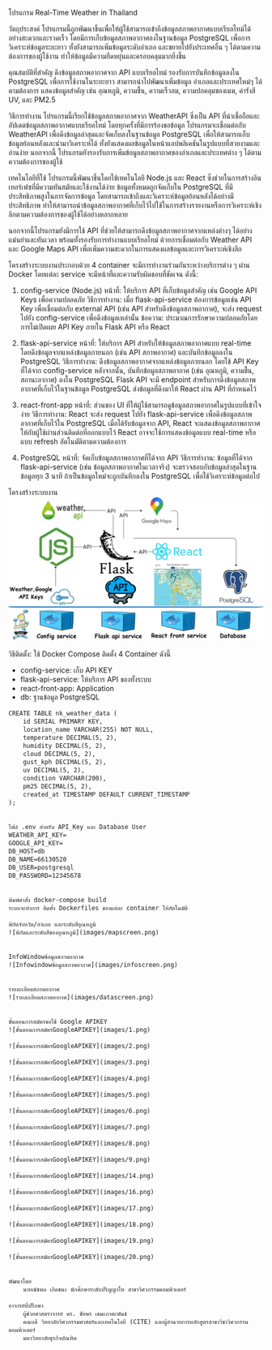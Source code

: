 โปรแกรม Real-Time Weather in Thailand 

วัตถุประสงค์
โปรแกรมนี้ถูกพัฒนาขึ้นเพื่อให้ผู้ใช้สามารถเข้าถึงข้อมูลสภาพอากาศแบบเรียลไทม์ได้อย่างสะดวกและรวดเร็ว โดยมีการเก็บข้อมูลสภาพอากาศลงในฐานข้อมูล PostgreSQL เพื่อการวิเคราะห์ข้อมูลระยะยาว ทั้งยังสามารถเพิ่มข้อมูลระดับอำเภอ และขยายไปยังประเทศอื่น ๆ ได้ตามความต้องการของผู้ใช้งาน ทำให้ข้อมูลมีความยืดหยุ่นและครอบคลุมมากยิ่งขึ้น

คุณสมบัติที่สำคัญ
ดึงข้อมูลสภาพอากาศจาก API แบบเรียลไทม์
รองรับการบันทึกข้อมูลลงใน PostgreSQL เพื่อการใช้งานในระยะยาว
สามารถนำไปพัฒนาเพิ่มข้อมูล อำเภอและประเทศใหม่ๆ ได้ตามต้องการ
แสดงข้อมูลสำคัญ เช่น อุณหภูมิ, ความชื้น, ความเร็วลม, ความปกคลุมของเมฆ, ค่ารังสี UV, และ PM2.5

วิธีการทำงาน
โปรแกรมนี้เรียกใช้ข้อมูลสภาพอากาศจาก WeatherAPI ซึ่งเป็น API ที่น่าเชื่อถือและอัปเดตข้อมูลสภาพอากาศแบบเรียลไทม์ โดยทุกครั้งที่มีการร้องขอข้อมูล โปรแกรมจะเชื่อมต่อกับ WeatherAPI เพื่อดึงข้อมูลล่าสุดและจัดเก็บลงในฐานข้อมูล PostgreSQL เพื่อให้สามารถเก็บข้อมูลย้อนหลังและนำมาวิเคราะห์ได้ ทั้งยังแสดงผลข้อมูลในหน้าแอปพลิเคชันในรูปแบบที่สวยงามและอ่านง่าย นอกจากนี้ โปรแกรมยังรองรับการเพิ่มข้อมูลสภาพอากาศของอำเภอและประเทศต่าง ๆ ได้ตามความต้องการของผู้ใช้

เทคโนโลยีที่ใช้
โปรแกรมนี้พัฒนาขึ้นโดยใช้เทคโนโลยี Node.js และ React ซึ่งช่วยในการสร้างอินเทอร์เฟซที่มีความทันสมัยและใช้งานได้ง่าย ข้อมูลทั้งหมดถูกจัดเก็บใน PostgreSQL ที่มีประสิทธิภาพสูงในการจัดการข้อมูล โดยสามารถเข้าถึงและวิเคราะห์ข้อมูลย้อนหลังได้อย่างมีประสิทธิภาพ ทำให้สามารถนำข้อมูลสภาพอากาศที่เก็บไว้ไปใช้ในการสร้างรายงานหรือการวิเคราะห์เชิงลึกตามความต้องการของผู้ใช้ได้อย่างหลากหลาย

นอกจากนี้โปรแกรมยังมีการใช้ API ที่ช่วยให้สามารถดึงข้อมูลสภาพอากาศจากแหล่งต่างๆ ได้อย่างแม่นยำและทันเวลา พร้อมทั้งรองรับการทำงานแบบเรียลไทม์ ด้วยการเชื่อมต่อกับ Weather API และ Google Maps API เพื่อเพิ่มความสะดวกในการแสดงผลข้อมูลและการวิเคราะห์เชิงลึก

โครงสร้างระบบงานประกอบด้วย 4 container จะมีการทำงานร่วมกันระหว่างบริการต่าง ๆ ผ่าน Docker โดยแต่ละ service จะมีหน้าที่และความรับผิดชอบที่ชัดเจน ดังนี้:

1. config-service (Node.js)
หน้าที่: ให้บริการ API ที่เก็บข้อมูลสำคัญ เช่น Google API Keys เพื่อความปลอดภัย
วิธีการทำงาน: เมื่อ flask-api-service ต้องการข้อมูลเช่น API Key เพื่อเชื่อมต่อกับ external API (เช่น API สำหรับดึงข้อมูลสภาพอากาศ), จะส่ง request ไปยัง config-service เพื่อดึงข้อมูลเหล่านั้น
ข้อความ: ประมาณการรักษาความปลอดภัยโดยการไม่เปิดเผย API Key ภายใน Flask API หรือ React

2. flask-api-service
หน้าที่: ให้บริการ API สำหรับให้ข้อมูลสภาพอากาศแบบ real-time โดยดึงข้อมูลจากแหล่งข้อมูลภายนอก (เช่น API สภาพอากาศ) และบันทึกข้อมูลลงใน PostgreSQL
วิธีการทำงาน:
ดึงข้อมูลสภาพอากาศจากแหล่งข้อมูลภายนอก โดยใช้ API Key ที่ได้จาก config-service
หลังจากนั้น, บันทึกข้อมูลสภาพอากาศ (เช่น อุณหภูมิ, ความชื้น, สถานะอากาศ) ลงใน PostgreSQL
Flask API จะมี endpoint สำหรับการดึงข้อมูลสภาพอากาศที่เก็บไว้ในฐานข้อมูล PostgreSQL
ส่งข้อมูลที่ดึงมาให้ React ผ่าน API ที่กำหนดไว้

3. react-front-app
หน้าที่: ส่วนของ UI ที่ให้ผู้ใช้สามารถดูข้อมูลสภาพอากาศในรูปแบบที่เข้าใจง่าย
วิธีการทำงาน:
React จะส่ง request ไปยัง flask-api-service เพื่อดึงข้อมูลสภาพอากาศที่เก็บไว้ใน PostgreSQL
เมื่อได้รับข้อมูลจาก API, React จะแสดงข้อมูลสภาพอากาศให้กับผู้ใช้ผ่านส่วนติดต่อที่ออกแบบไว้
React อาจจะใช้การแสดงข้อมูลแบบ real-time หรือแบบ refresh อัตโนมัติตามความต้องการ

4. PostgreSQL
หน้าที่: จัดเก็บข้อมูลสภาพอากาศที่ได้จาก API
วิธีการทำงาน:
ข้อมูลที่ได้จาก flask-api-service (เช่น ข้อมูลสภาพอากาศในเวลาจริง) จะตรวจสอบกับข้อมูลล่าสุดในฐานข้อมูลทุก 3 นาที ถ้าเป็นข้อมูลใหม่จะถูกบันทึกลงใน PostgreSQL เพื่อใช้วิเคราะห์ข้อมูลต่อไป


โครงสร้างระบบงาน
![โครงสร้างระบบงาน](images/structure.jpg)

วิธีติดตั้ง:
ใช้ Docker Compose ติดตั้ง 4 Container ดังนี้
- config-service: เก็บ API KEY 
- flask-api-service: ให้บริการ API ของทั้งระบบ
- react-front-app: Application
- db: ฐานข้อมูล PostgreSQL


```ไฟล์ init.sql สำหรับ สร้างฐานข้อมูล
CREATE TABLE nk_weather_data (
    id SERIAL PRIMARY KEY,
    location_name VARCHAR(255) NOT NULL,
    temperature DECIMAL(5, 2),
    humidity DECIMAL(5, 2),
    cloud DECIMAL(5, 2),
    gust_kph DECIMAL(5, 2),
    uv DECIMAL(5, 2),
    condition VARCHAR(200),
    pm25 DECIMAL(5, 2),
    created_at TIMESTAMP DEFAULT CURRENT_TIMESTAMP
);


ไฟล์ .env สำหรับ API_Key และ Database User
WEATHER_API_KEY=
GOOGLE_API_KEY=
DB_HOST=db
DB_NAME=66130520
DB_USER=postgresql
DB_PASSWORD=12345678


พิมพ์คำสั่ง docker-compose build
ระบบจะทำการ ติดตั้ง Dockerfiles ของแต่ละ container ให้อัตโนมัติ

พิกัดจังหวัด/อำเภอ และระดับสีอุณหภูมิ
![พิกัดและระดับสีของอุณหภูมิ](images/mapscreen.png)


InfoWindowข้อมูลสภาพอากาศ
![Infowindowข้อมูลสภาพอากาศ](images/infoscreen.png)


รายละเอียดสภาพอากาศ
![รายละเอียดสภาพอากาศ](images/datascreen.png)


ขั้นตอนการสมัครขอใช้ Google APIKEY
![ขั้นตอนการสมัครGoogleAPIKEY](images/1.png)

![ขั้นตอนการสมัครGoogleAPIKEY](images/2.png)

![ขั้นตอนการสมัครGoogleAPIKEY](images/3.png)

![ขั้นตอนการสมัครGoogleAPIKEY](images/4.png)

![ขั้นตอนการสมัครGoogleAPIKEY](images/5.png)

![ขั้นตอนการสมัครGoogleAPIKEY](images/6.png)

![ขั้นตอนการสมัครGoogleAPIKEY](images/7.png)

![ขั้นตอนการสมัครGoogleAPIKEY](images/8.png)

![ขั้นตอนการสมัครGoogleAPIKEY](images/9.png)

![ขั้นตอนการสมัครGoogleAPIKEY](images/14.png)

![ขั้นตอนการสมัครGoogleAPIKEY](images/16.png)

![ขั้นตอนการสมัครGoogleAPIKEY](images/17.png)

![ขั้นตอนการสมัครGoogleAPIKEY](images/18.png)

![ขั้นตอนการสมัครGoogleAPIKEY](images/19.png)

![ขั้นตอนการสมัครGoogleAPIKEY](images/20.png)


พัฒนาโดย  
    นายณัชพล เกิดชนะ นักศึกษาระดับปริญญาโท สาขาวิศวกรรมคอมพิวเตอร์  

อาจารย์ที่ปรึกษา  
    ผู้ช่วยศาสตราจารย์ ดร. ชัยพร เขมะภาตะพันธ์  
    คณบดี วิทยาลัยวิศวกรรมศาสตร์และเทคโนโลยี (CITE) และผู้อำนวยการหลักสูตรสาขาวิชาวิศวกรรมคอมพิวเตอร์  
    มหาวิทยาลัยธุรกิจบัณฑิต